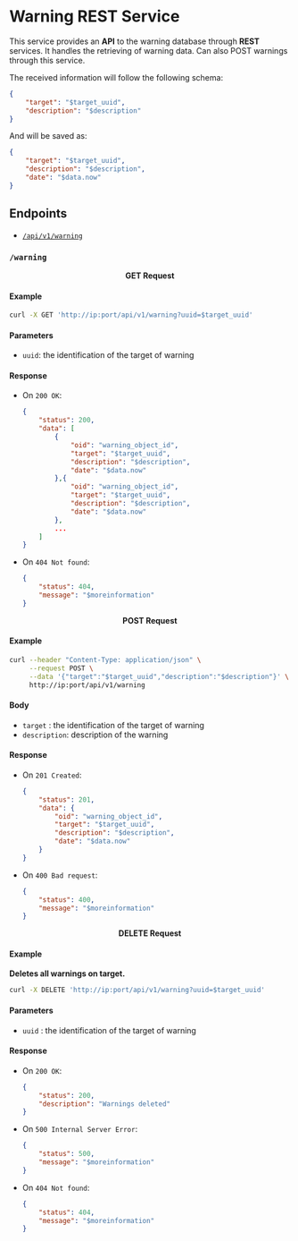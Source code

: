 # Warning REST Service

This service provides an __API__ to the warning database through __REST__ services. It handles the retrieving of warning data. Can also POST warnings through this service.

The received information will follow the following schema: 

```json
{
    "target": "$target_uuid",
    "description": "$description"
}
```

And will be saved as:

```json
{
    "target": "$target_uuid",
    "description": "$description",
    "date": "$data.now"
}
```

## Endpoints

 - [`/api/v1/warning`](#`/warning`)

### `/warning`

<p align="center"><b>GET Request</b></p>

#### Example

```bash
curl -X GET 'http://ip:port/api/v1/warning?uuid=$target_uuid'
```

#### Parameters

- `uuid`: the identification of the target of warning

#### Response

- On `200 OK`:

    ```json
    {
        "status": 200,
        "data": [
            {
                "oid": "warning_object_id",
                "target": "$target_uuid",
                "description": "$description",
                "date": "$data.now"
            },{
                "oid": "warning_object_id",
                "target": "$target_uuid",
                "description": "$description",
                "date": "$data.now"
            },
            ...
        ]
    }
    ```

- On `404 Not found`:

    ```json
    {
        "status": 404,
        "message": "$moreinformation"
    }
    ```


<p align="center"><b>POST Request</b></p>

#### Example

```bash
curl --header "Content-Type: application/json" \
     --request POST \
     --data '{"target":"$target_uuid","description":"$description"}' \
     http://ip:port/api/v1/warning
```

#### Body

- `target` : the identification of the target of warning
- `description`: description of the warning 

#### Response

- On `201 Created`:

    ```json
    {
        "status": 201,
        "data": {
            "oid": "warning_object_id",
            "target": "$target_uuid",
            "description": "$description",
            "date": "$data.now"
        }
    }
    ```

- On `400 Bad request`:

    ```json
    {
        "status": 400,
        "message": "$moreinformation"
    }
    ```


<p align="center"><b>DELETE Request</b></p>

#### Example

__Deletes all warnings on target.__

```bash
curl -X DELETE 'http://ip:port/api/v1/warning?uuid=$target_uuid'
```

#### Parameters

- `uuid` :  the identification of the target of warning

#### Response

- On `200 OK`:

    ```json
    {
        "status": 200,
        "description": "Warnings deleted"
    }
    ```

- On `500 Internal Server Error`:

    ```json
    {
        "status": 500,
        "message": "$moreinformation"
    }
    ```

- On `404 Not found`:

    ```json
    {
        "status": 404,
        "message": "$moreinformation"
    }
    ```